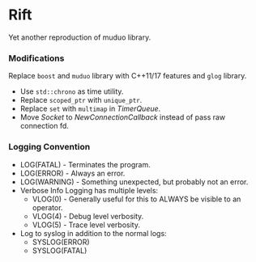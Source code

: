 # Rift

Yet another reproduction of muduo library.

### Modifications

Replace `boost` and `muduo` library with C++11/17 features and `glog` library.

* Use `std::chrono` as time utility.
* Replace `scoped_ptr` with `unique_ptr`.
* Replace `set` with `multimap` in *TimerQueue*.
* Move *Socket* to *NewConnectionCallback* instead of pass raw connection fd.

### Logging Convention

* LOG(FATAL) - Terminates the program.
* LOG(ERROR) - Always an error.
* LOG(WARNING) - Something unexpected, but probably not an error.
* Verbose Info Logging has multiple levels:
    * VLOG(0) - Generally useful for this to ALWAYS be visible to an operator.
    * VLOG(4) - Debug level verbosity.
    * VLOG(5) - Trace level verbosity.
* Log to syslog in addition to the normal logs:
    * SYSLOG(ERROR)
    * SYSLOG(FATAL)
